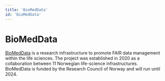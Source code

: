 ```yaml
---
title: 'BioMedData'
id: 'BioMedData'
---
```

# BioMedData
[BioMedData](https://elixir.no/organization/biomeddata) is a research infrastructure to promote FAIR data management within the life sciences. The project was established in 2020 as a collaboration between 11 Norwegian life-science infrastructures. BioMedData is funded by the Research Council of Norway and will run until 2024.
